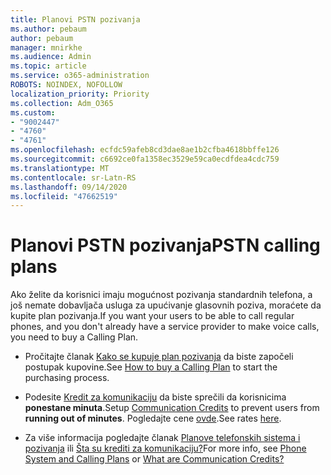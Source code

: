 ```yaml
---
title: Planovi PSTN pozivanja
ms.author: pebaum
author: pebaum
manager: mnirkhe
ms.audience: Admin
ms.topic: article
ms.service: o365-administration
ROBOTS: NOINDEX, NOFOLLOW
localization_priority: Priority
ms.collection: Adm_O365
ms.custom:
- "9002447"
- "4760"
- "4761"
ms.openlocfilehash: ecfdc59afeb8cd3dae8ae1b2cfba4618bbffe126
ms.sourcegitcommit: c6692ce0fa1358ec3529e59ca0ecdfdea4cdc759
ms.translationtype: MT
ms.contentlocale: sr-Latn-RS
ms.lasthandoff: 09/14/2020
ms.locfileid: "47662519"
---
```

# <a name="pstn-calling-plans"></a><span data-ttu-id="a6003-102">Planovi PSTN pozivanja</span><span class="sxs-lookup"><span data-stu-id="a6003-102">PSTN calling plans</span></span>

<span data-ttu-id="a6003-103">Ako želite da korisnici imaju mogućnost pozivanja standardnih telefona, a još nemate dobavljača usluga za upućivanje glasovnih poziva, moraćete da kupite plan pozivanja.</span><span class="sxs-lookup"><span data-stu-id="a6003-103">If you want your users to be able to call regular phones, and you don't already have a service provider to make voice calls, you need to buy a Calling Plan.</span></span>

- <span data-ttu-id="a6003-104">Pročitajte članak [Kako se kupuje plan pozivanja](https://docs.microsoft.com/MicrosoftTeams/calling-plans-for-office-365) da biste započeli postupak kupovine.</span><span class="sxs-lookup"><span data-stu-id="a6003-104">See [How to buy a Calling Plan](https://docs.microsoft.com/MicrosoftTeams/calling-plans-for-office-365) to start the purchasing process.</span></span>

- <span data-ttu-id="a6003-105">Podesite [Kredit za komunikaciju](https://docs.microsoft.com/microsoftteams/set-up-communications-credits-for-your-organization) da biste sprečili da korisnicima **ponestane minuta**.</span><span class="sxs-lookup"><span data-stu-id="a6003-105">Setup [Communication Credits](https://docs.microsoft.com/microsoftteams/set-up-communications-credits-for-your-organization) to prevent users from **running out of minutes**.</span></span> <span data-ttu-id="a6003-106">Pogledajte cene [ovde](https://products.office.com/microsoft-teams/voice-calling).</span><span class="sxs-lookup"><span data-stu-id="a6003-106">See rates [here](https://products.office.com/microsoft-teams/voice-calling).</span></span> 

- <span data-ttu-id="a6003-107">Za više informacija pogledajte članak [Planove telefonskih sistema i pozivanja](https://docs.microsoft.com/MicrosoftTeams/calling-plan-landing-page) ili [Šta su krediti za komunikaciju?](https://docs.microsoft.com/microsoftteams/what-are-communications-credits)</span><span class="sxs-lookup"><span data-stu-id="a6003-107">For more info, see [Phone System and Calling Plans](https://docs.microsoft.com/MicrosoftTeams/calling-plan-landing-page) or [What are Communication Credits?](https://docs.microsoft.com/microsoftteams/what-are-communications-credits)</span></span>
